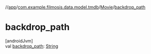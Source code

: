 //[app](../../../index.md)/[com.example.filmosis.data.model.tmdb](../index.md)/[Movie](index.md)/[backdrop_path](backdrop_path.md)

# backdrop_path

[androidJvm]\
val [backdrop_path](backdrop_path.md): [String](https://kotlinlang.org/api/latest/jvm/stdlib/kotlin/-string/index.html)
